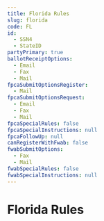 ```yaml
---
title: Florida Rules
slug: florida
code: FL
id: 
  - SSN4
  - StateID
partyPrimary: true
ballotReceiptOptions:
  - Email
  - Fax
  - Mail
fpcaSubmitOptionsRegister:
  - Mail
fpcaSubmitOptionsRequest:
  - Email
  - Fax
  - Mail
fpcaSpecialRules: false
fpcaSpecialInstructions: null
fpcaFollowUp: null
canRegisterWithFwab: false
fwabSubmitOptions:
  - Fax
  - Mail
fwabSpecialRules: false
fwabSpecialInstructions: null
---
```


# Florida Rules
